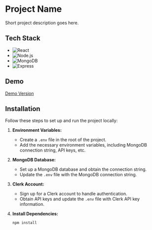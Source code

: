# Project Name

Short project description goes here.

## Tech Stack

- ![React](https://img.shields.io/badge/React-61DAFB?style=for-the-badge&logo=react&logoColor=white)
- ![Node.js](https://img.shields.io/badge/Node.js-339933?style=for-the-badge&logo=node.js&logoColor=white)
- ![MongoDB](https://img.shields.io/badge/MongoDB-47A248?style=for-the-badge&logo=mongodb&logoColor=white)
- ![Express](https://img.shields.io/badge/Express-000000?style=for-the-badge&logo=express&logoColor=white)

## Demo

[Demo Version](#) <!-- Add your demo link here -->

## Installation

Follow these steps to set up and run the project locally:

1. **Environment Variables:**
   - Create a `.env` file in the root of the project.
   - Add the necessary environment variables, including MongoDB connection string, API keys, etc.

2. **MongoDB Database:**
   - Set up a MongoDB database and obtain the connection string.
   - Update the `.env` file with the MongoDB connection string.

3. **Clerk Account:**
   - Sign up for a Clerk account to handle authentication.
   - Obtain API keys and update the `.env` file with Clerk API key information.

4. **Install Dependencies:**
   ```bash
   npm install
